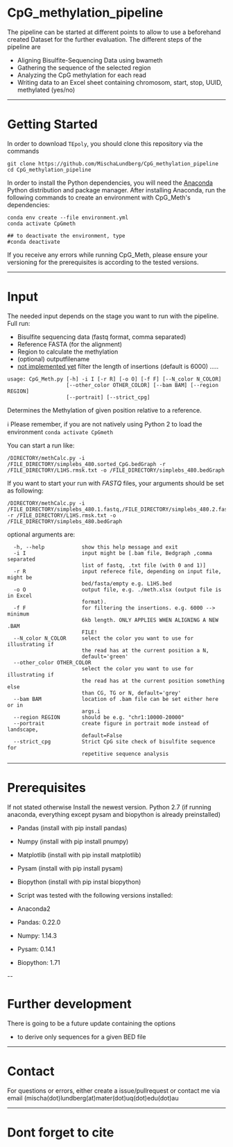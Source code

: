 # CpG_methylation_pipeline

The pipeline can be started at different points to allow to use a beforehand created Dataset for the further evaluation.
The different steps of the pipeline are
- Aligning Bisulfite-Sequencing Data using bwameth
- Gathering the sequence of the selected region
- Analyzing the CpG methylation for each read
- Writing data to an Excel sheet containing chromosom, start, stop, UUID, methylated (yes/no)

---

# Getting Started
In order to download `TEpoly`, you should clone this repository via the commands
```  
git clone https://github.com/MischaLundberg/CpG_methylation_pipeline
cd CpG_methylation_pipeline
```

In order to install the Python dependencies, you will need the [Anaconda](https://store.continuum.io/cshop/anaconda/) Python distribution and package manager. After installing Anaconda, run the following commands to create an environment with CpG_Meth's dependencies:

```
conda env create --file environment.yml
conda activate CpGmeth

## to deactivate the environment, type
#conda deactivate
```

If you receive any errors while running CpG_Meth, please ensure your versioning for the prerequisites is according to the tested versions.

---

# Input
The needed input depends on the stage you want to run with the pipeline.
Full run:
- Bisulfite sequencing data (fastq format, comma separated)
- Reference FASTA (for the alignment)
- Region to calculate the methylation
- (optional) outputfilename
- [not implemented yet](optional) filter the length of insertions (default is 6000)
.....

```
usage: CpG_Meth.py [-h] -i I [-r R] [-o O] [-f F] [--N_color N_COLOR]
                   [--other_color OTHER_COLOR] [--bam BAM] [--region REGION]
                   [--portrait] [--strict_cpg]
```

Determines the Methylation of given position relative to a reference. 

:information_source: Please remember, if you are not natively using Python 2 to load the environment ```conda activate CpGmeth```

You can start a run like: 
```
/DIRECTORY/methCalc.py -i /FILE_DIRECTORY/simplebs_480.sorted_CpG.bedGraph -r /FILE_DIRECTORY/L1HS.rmsk.txt -o /FILE_DIRECTORY/simplebs_480.bedGraph
```

If you want to start your run with *FASTQ* files, your arguments should be set as following:
```
/DIRECTORY/methCalc.py -i /FILE_DIRECTORY/simplebs_480.1.fastq,/FILE_DIRECTORY/simplebs_480.2.fastq -r /FILE_DIRECTORY/L1HS.rmsk.txt -o /FILE_DIRECTORY/simplebs_480.bedGraph
```


optional arguments are:
```
  -h, --help            show this help message and exit
  -i I                  input might be [.bam file, Bedgraph ,comma separated
                        list of fastq, .txt file (with 0 and 1)]
  -r R                  input referece file, depending on input file, might be
                        bed/fasta/empty e.g. L1HS.bed
  -o O                  output file, e.g. ./meth.xlsx (output file is in Excel
                        format).
  -f F                  for filtering the insertions. e.g. 6000 --> minimum
                        6kb length. ONLY APPLIES WHEN ALIGNING A NEW .BAM
                        FILE!
  --N_color N_COLOR     select the color you want to use for illustrating if
                        the read has at the current position a N,
                        default='green'
  --other_color OTHER_COLOR
                        select the color you want to use for illustrating if
                        the read has at the current position something else
                        than CG, TG or N, default='grey'
  --bam BAM             location of .bam file can be set either here or in
                        args.i
  --region REGION       should be e.g. "chr1:10000-20000"
  --portrait            create figure in portrait mode instead of landscape,
                        default=False
  --strict_cpg          Strict CpG site check of bisulfite sequence for
                        repetitive sequence analysis
```

---

# Prerequisites
If not stated otherwise Install the newest version.
Python 2.7 (if running anaconda, everything except pysam and biopython is already preinstalled)
- Pandas (install with pip install pandas)
- Numpy (install with pip install pnumpy)
- Matplotlib (install with pip install matplotlib)
- Pysam (install with pip install pysam)
- Biopython (install with pip instal biopython)

- Script was tested with the following versions installed:
 - Anaconda2
 - Pandas: 0.22.0
 - Numpy: 1.14.3
 - Pysam: 0.14.1
 - Biopython: 1.71

--

# Further development
There is going to be a future update containing the options
- to derive only sequences for a given BED file

---

# Contact
For questions or errors, either create a issue/pullrequest or contact me via email (mischa(dot)lundberg(at)mater(dot)uq(dot)edu(dot)au

---

# Dont forget to cite
